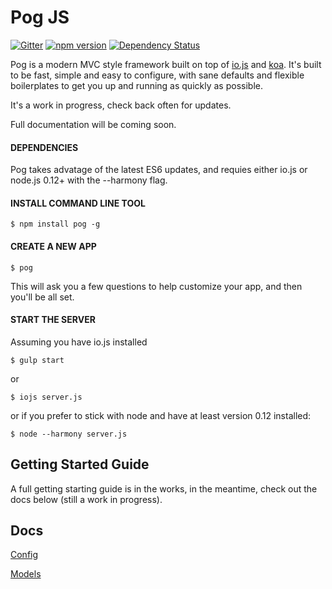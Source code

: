 # Pog JS

[![Gitter](https://badges.gitter.im/Join%20Chat.svg)](https://gitter.im/pogjs/pog?utm_source=badge&utm_medium=badge&utm_campaign=pr-badge)
[![npm version](https://badge.fury.io/js/pog.svg)](http://badge.fury.io/js/pog)
[![Dependency Status](https://gemnasium.com/pogjs/pog.png)](https://gemnasium.com/pogjs/pog)

Pog is a modern MVC style framework built on top of [io.js](http://iojs.org) and [koa](http://koajs.com). It's built to be fast, simple and easy to configure, with sane defaults and flexible boilerplates to get you up and running as quickly as possible.

It's a work in progress, check back often for updates.

Full documentation will be coming soon.


#### DEPENDENCIES
Pog takes advatage of the latest ES6 updates, and requies either io.js or node.js 0.12+ with the --harmony flag.


#### INSTALL COMMAND LINE TOOL

```
$ npm install pog -g
```


#### CREATE A NEW APP

```
$ pog
```

This will ask you a few questions to help customize your app, and then you'll be all set.


#### START THE SERVER

Assuming you have io.js installed

```
$ gulp start
```

or

```
$ iojs server.js
```

or if you prefer to stick with node and have at least version 0.12 installed:

```
$ node --harmony server.js
```


## Getting Started Guide
A full getting starting guide is in the works, in the meantime, check out the docs below (still a work in progress).



## Docs

[Config](docs/config.md)

[Models](docs/models.md)

